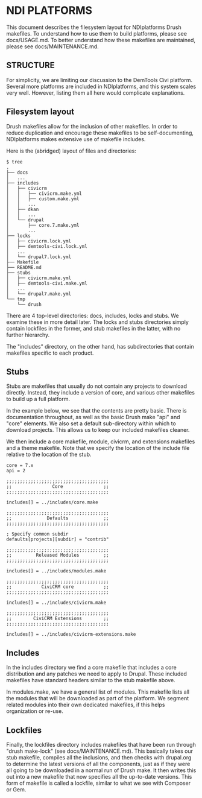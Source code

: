 NDI PLATFORMS
=============

This document describes the filesystem layout for NDIplatforms Drush makefiles.
To understand how to use them to build platforms, please see docs/USAGE.md.
To better understand how these makefiles are maintained, please see
docs/MAINTENANCE.md.


STRUCTURE
---------

For simplicity, we are limiting our discussion to the DemTools Civi platform.
Several more platforms are included in NDIplatforms, and this system scales
very well.  However, listing them all here would complicate explanations.


Filesystem layout
-----------------

Drush makefiles allow for the inclusion of other makefiles.  In order to reduce
duplication and encourage these makefiles to be self-documenting, NDIplatforms
makes extensive use of makefile includes.

Here is the (abridged) layout of files and directories:

    $ tree
    .
    ├── docs
    │   ...
    ├── includes
    │   ├── civicrm
    │   │   ├── civicrm.make.yml
    │   │   ├── custom.make.yml
    │   │   ...
    │   ├── dkan
    │   │   ...
    │   └── drupal
    │       ├── core.7.make.yml
    │       ...
    ├── locks
    │   ├── civicrm.lock.yml
    │   ├── demtools-civi.lock.yml
    │   ...
    │   └── drupal7.lock.yml
    ├── Makefile
    ├── README.md
    ├── stubs
    │   ├── civicrm.make.yml
    │   ├── demtools-civi.make.yml
    │   ...
    │   └── drupal7.make.yml
    └── tmp
        └── drush



There are 4 top-level directories: docs, includes, locks and stubs.  We examine
these in more detail later.  The locks and stubs directories simply contain
lockfiles in the former, and stub makefiles in the latter, with no further
hierarchy.

The "includes" directory, on the other hand, has subdirectories that contain
makefiles specific to each product.


Stubs
-----

Stubs are makefiles that usually do not contain any projects to download
directly.  Instead, they include a version of core, and various other makefiles
to build up a full platform.

In the example below, we see that the contents are pretty basic.  There is
documentation throughout, as well as the basic Drush make "api" and "core"
elements.  We also set a default sub-directory within which to download
projects.  This allows us to keep our included makefiles cleaner.

We then include a core makefile, module, civicrm, and extensions makefiles and a
theme makefile.  Note that we specify the location of the include file relative
to the location of the stub.

    core = 7.x
    api = 2

    ;;;;;;;;;;;;;;;;;;;;;;;;;;;;;;;;;;;;;;
    ;;               Core               ;;
    ;;;;;;;;;;;;;;;;;;;;;;;;;;;;;;;;;;;;;;

    includes[] = ../includes/core.make

    ;;;;;;;;;;;;;;;;;;;;;;;;;;;;;;;;;;;;;;
    ;;             Defaults             ;;
    ;;;;;;;;;;;;;;;;;;;;;;;;;;;;;;;;;;;;;;

    ; Specify common subdir
    defaults[projects][subdir] = "contrib"

    ;;;;;;;;;;;;;;;;;;;;;;;;;;;;;;;;;;;;;;
    ;;         Released Modules         ;;
    ;;;;;;;;;;;;;;;;;;;;;;;;;;;;;;;;;;;;;;

    includes[] = ../includes/modules.make

    ;;;;;;;;;;;;;;;;;;;;;;;;;;;;;;;;;;;;;;
    ;;           CiviCRM core           ;;
    ;;;;;;;;;;;;;;;;;;;;;;;;;;;;;;;;;;;;;;

    includes[] = ../includes/civicrm.make

    ;;;;;;;;;;;;;;;;;;;;;;;;;;;;;;;;;;;;;;
    ;;        CiviCRM Extensions        ;;
    ;;;;;;;;;;;;;;;;;;;;;;;;;;;;;;;;;;;;;;

    includes[] = ../includes/civicrm-extensions.make


Includes
--------

In the includes directory we find a core makefile that includes a core
distribution and any patches we need to apply to Drupal.  These included
makefiles have standard headers similar to the stub makefile above.

In modules.make, we have a general list of modules.  This makefile lists all
the modules that will be downloaded as part of the platform.  We segment
related modules into their own dedicated makefiles, if this helps organization
or re-use.


Lockfiles
---------

Finally, the lockfiles directory includes makefiles that have been run through
"drush make-lock" (see docs/MAINTENANCE.md).  This basically takes our stub
makefile, compiles all the inclusions, and then checks with drupal.org to
determine the latest versions of all the components, just as if they were all
going to be downloaded in a normal run of Drush make.  It then writes this out
into a new makefile that now specifies all the up-to-date versions.  This form
of makefile is called a lockfile, similar to what we see with Composer or Gem.


